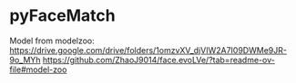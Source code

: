 # pyFaceMatch

Model from modelzoo: https://drive.google.com/drive/folders/1omzvXV_djVIW2A7I09DWMe9JR-9o_MYh
https://github.com/ZhaoJ9014/face.evoLVe/?tab=readme-ov-file#model-zoo